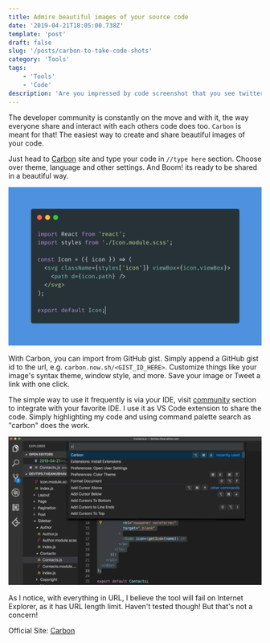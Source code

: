 ```yaml
---
title: Admire beautiful images of your source code
date: '2019-04-21T18:05:00.738Z'
template: 'post'
draft: false
slug: '/posts/carbon-to-take-code-shots'
category: 'Tools'
tags:
    - 'Tools'
    - 'Code'
description: 'Are you impressed by code screenshot that you see twitter and online? and wonder, which IDE theme are people using? or you want to share your professional awesome code screenshot with colleague? Here is the tool everyone is using! '
---
```


The developer community is constantly on the move and with it, the way everyone share and interact with each others code does too. `Carbon` is meant for that! The easiest way to create and share beautiful images of your code.

Just head to [Carbon](<https://carbon.now.sh/?bg=rgba(74%2C144%2C226%2C1)&t=material&wt=none&l=auto&ds=false&dsyoff=20px&dsblur=68px&wc=true&wa=true&pv=56px&ph=56px&ln=false&fm=Fira%20Code&fs=14px&lh=152%25&si=false&es=2x&wm=false&code=%252F%252Ftype%2520here>) site and type your code in `//type here` section. Choose over theme, language and other settings. And Boom! its ready to be shared in a beautiful way.

![Screenshot](/media/carbon.png)

With Carbon, you can import from GitHub gist. Simply append a GitHub gist id to the url, e.g. `carbon.now.sh/<GIST_ID_HERE>`. Customize things like your image's syntax theme, window style, and more. Save your image or Tweet a link with one click.

The simple way to use it frequently is via your IDE, visit [community](https://github.com/dawnlabs/carbon#community) section to integrate with your favorite IDE.
I use it as VS Code extension to share the code. Simply highlighting my code and using command palette search as "carbon" does the work.

![Screenshot](/media/carbon2.png)

As I notice, with everything in URL, I believe the tool will fail on Internet Explorer, as it has URL length limit. Haven't tested though! But that's not a concern!

Official Site: [Carbon](https://dawnlabs.io/carbon)
